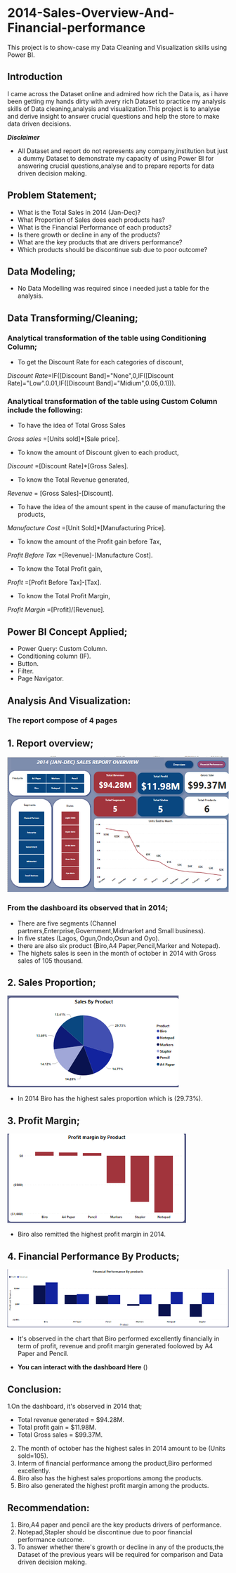 # 2014-Sales-Overview-And-Financial-performance
This project is to show-case my Data Cleaning and Visualization skills using Power BI.

## Introduction 
I came across the Dataset online and admired how rich the Data is, as i have been getting my hands dirty with avery rich Dataset to practice my analysis skills of Data cleaning,analysis and visualization.This project is to analyse and derive insight to answer crucial questions and help the store to make data driven decisions.

**_Disclaimer_**
- All Dataset and report do not represents any company,institution but just a dummy Dataset to demonstrate my capacity of using Power BI for answering crucial questions,analyse and to prepare reports for data driven decision making.

## Problem Statement;
- What is the Total Sales in 2014 (Jan-Dec)?
- What Proportion of Sales does each products has?
- What is the Financial Performance of each products?
- Is there growth or decline in any of the products?
- What are the key products that are drivers performance?
- Which products should be discontinue sub due to poor outcome?  

## Data Modeling;
- No Data Modelling was required since i needed just a table for the analysis.

## Data Transforming/Cleaning;
### Analytical transformation of the table using Conditioning Column;
- To get the Discount Rate for each categories of discount,

_Discount Rate_=IF([Discount Band]="None",0,IF([Discount Rate]="Low".0.01,IF([Discount Band]="Midium",0.05,0.1))).
### Analytical transformation of the table using Custom Column include the following:
- To have the idea of Total Gross Sales

_Gross sales_ =[Units sold]*[Sale price].

- To know the amount of Discount given to each product,


 _Discount_ =[Discount Rate]*[Gross Sales].

- To know the Total Revenue generated,
  
_Revenue_ = [Gross Sales]-[Discount].

- To have the idea of the amount spent in the cause of manufacturing the products,

_Manufacture Cost_ =[Unit Sold]*[Manufacturing Price].

- To know the amount of the Profit gain before Tax,

_Profit Before Tax_ =[Revenue]-[Manufacture Cost].

- To know the Total Profit gain,

_Profit_ =[Profit Before Tax]-[Tax].

- To know the Total Profit Margin,

_Profit Margin_ =[Profit]/[Revenue].


## Power BI Concept Applied;
- Power Query: Custom Column.
- Conditioning column (IF).
- Button.
- Filter.
- Page Navigator.

## Analysis And Visualization:

### The report compose of 4 pages

## 1. Report overview; 

![](Capture4.PNG)


### From the dashboard its observed that in 2014;
 - There are five segments (Channel partners,Enterprise,Government,Midmarket and Small business).
 - In five states (Lagos, Ogun,Ondo,Osun and Oyo).
 - there are also six product (Biro,A4 Paper,Pencil,Marker and Notepad).
 - The highets sales is seen in the month of october in 2014 with Gross sales of 105 thousand.

 ## 2. Sales Proportion;
 
   ![](Capture1.PNG)

   - In 2014 Biro has the highest sales proportion which is (29.73%).

## 3. Profit Margin;

   ![](Capture2.PNG)

   - Biro also remitted the highest profit margin in 2014.

 ## 4. Financial Performance By Products;

  ![](Capture3.PNG)

  - It's observed in the chart that Biro performed excellently financially in term of profit, revenue and profit margin generated foolowed by A4 Paper and Pencil.

  - **You can interact with the dashboard Here** ()

## Conclusion: 
1.On the dashboard, it's observed in 2014 that; 
- Total revenue generated = $94.28M.
- Total profit gain = $11.98M.
- Total Gross sales = $99.37M.
2. The month of october has the highest sales in 2014 amount to be (Units sold=105).
3. Interm of financial performance among the product,Biro performed excellently.
4. Biro also has the highest sales proportions among the products.
4. Biro also generated the highest profit margin among the products.

## Recommendation:
1. Biro,A4 paper and pencil are the key products drivers of performance.
2. Notepad,Stapler should be discontinue due to poor financial performance outcome.
3. To answer whether there's growth or decline in any of the products,the Dataset of the previous years will be required for comparison and Data driven decision making.

